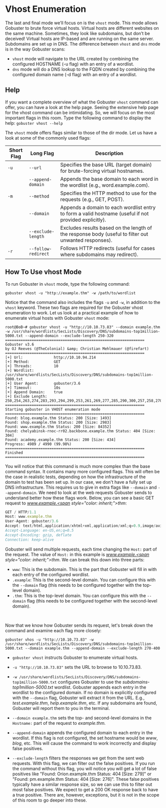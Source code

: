 # Vhost Enumeration

The last and final mode we’ll focus on is the `vhost` mode. This mode allows Gobuster to brute force virtual hosts. Virtual hosts are different websites on the same machine. Sometimes, they look like subdomains, but don’t be deceived! Virtual hosts are IP-based and are running on the same server. Subdomains are set up in DNS. The difference between `vhost` and `dns` mode is in the way Gobuster scans:

- `vhost` mode will navigate to the URL created by combining the configured HOSTNAME (-u flag) with an entry of a wordlist.
- `dns` mode will do a <span style="color: inherit;">DNS</span> lookup to the FQDN created by combining the configured domain name (-d flag) with an entry of a wordlist.

## Help

If you want a complete overview of what the <span style="color: inherit;">Gobuster</span> `vhost` command can offer, you can have a look at the help page. Seeing the extensive help page for the vhost command can be intimidating. So, we will focus on the most important flags in this room. Type the following command to display the help: `gobuster vhost --help`

The `vhost` mode offers flags similar to those of the dir mode. Let us have a look at some of the commonly used flags:

| **Short Flag** | **Long Flag** | **Description** |
| --- | --- | --- |
| `-u` | `--url` | Specifies the base URL (target domain) for brute-forcing virtual hostnames. |
|     | `--append-domain` | Appends the base domain to each word in the wordlist (e.g., word.example.com). |
| `-m` | `--method` | Specifies the HTTP method to use for the requests (e.g., GET, POST). |
|     | `--domain` | Appends a domain to each wordlist entry to form a valid hostname (useful if not provided explicitly). |
|     | `--exclude-length` | Excludes results based on the length of the response body (useful to filter out unwanted responses). |
| `-r` | `--follow-redirect` | Follows <span style="color: inherit;">HTTP</span> redirects (useful for cases where subdomains may redirect). |

## How To Use vhost Mode

To run <span style="color: inherit;">Gobuster</span> in `vhost` mode, type the following command:

```
gobuster vhost -u "http://example.thm" -w /path/to/wordlist
```

Notice that the command also includes the flags `-u` and `-w`, in addition to the `vhost` keyword. These two flags are required for the Gobuster vhost enumeration to work. Let us look at a practical example of how to enumerate virtual hosts with Gobuster `vhost` mode:

```shell
root@BoB~# gobuster vhost -u "http://10.10.73.83" --domain example.thm -w /usr/share/wordlists/SecLists/Discovery/DNS/subdomains-top1million-5000.txt --append-domain --exclude-length 250-320 
===============================================================
Gobuster v3.6
by OJ Reeves (@TheColonial) &amp; Christian Mehlmauer (@firefart)
===============================================================
[+] Url:              http://10.10.94.214
[+] Method:           GET
[+] Threads:          10
[+] Wordlist:         /usr/share/wordlists/SecLists/Discovery/DNS/subdomains-top1million-5000.txt
[+] User Agent:       gobuster/3.6
[+] Timeout:          10s
[+] Append Domain:    true
[+] Exclude Length:   250,254,263,274,283,293,294,299,253,261,269,277,285,290,300,257,258,270,278,282,291,252,260,264,268,271,279,280,289,251,256,262,265,272,297,287,292,295,255,266,276,284,286,296,267,273,275,281,288,259,298
===============================================================
Starting gobuster in VHOST enumeration mode
===============================================================
Found: blog.example.thm Status: 200 [Size: 1493]
Found: shop.example.thm Status: 200 [Size: 2983]
Found: www.example.thm Status: 200 [Size: 84352]
Found: chelyabinsk-rnoc-rr02.backbone.example.thm Status: 404 [Size: 304]
Found: academy.example.thm Status: 200 [Size: 434]
Progress: 4989 / 4990 (99.98%)
===============================================================
Finished
===============================================================
```

You will notice that this command is much more complex than the base command syntax. It contains many more configured flags. This will often be the case in realistic tests, depending on how the infrastructure of the domain to test has been set up. In our case, we don't have a fully set up <span style="color: inherit;">DNS</span> infrastructure. This requires us to give in extra flags like `--domain` and `--append-domain`. We need to look at the web requests <span style="color: inherit;">Gobuster</span> sends to understand better how these flags work. Below, you can see a basic GET request to *www.example.<span style="color: inherit;">thm</span>*:

```javascript
GET / HTTP/1.1
Host: www.example.thm
User-Agent: gobuster/3.6
Accept: text/html,application/xhtml+xml,application/xml;q=0.9,image/avif,image/webp,*/*;q=0.8
Accept-Language: en-US,en;q=0.5
Accept-Encoding: gzip, deflate
Connection: keep-alive
```

<span style="color: inherit;">Gobuster</span> will send multiple requests, each time changing the `Host:` part of the request. The value of `Host:` in this example is *www.example.<span style="color: inherit;">thm</span>*. We can break this down into three parts:

- `www`: This is the subdomain. This is the part that Gobuster will fill in with each entry of the configured wordlist.
- `.example`: This is the second-level domain. You can configure this with the `--domain` flag (this needs to be configured together with the top-level domain).
- `.thm`: This is the top-level domain. You can configure this with the `--domain` flag (this needs to be configured together with the second-level domain).

&nbsp;

Now that we know how <span style="color: inherit;">Gobuster</span> sends its request, let's break down the command and examine each flag more closely:

`gobuster vhos -u "http://10.10.73.83" -w /usr/share/wordlists/SecLists/Discovery/DNS/subdomains-top1million-5000.txt --domain example.thm --append-domain --exclude-length 270-400`

- `gobuster vhost` instructs <span style="color: inherit;">Gobuster</span> to enumerate virtual hosts.
    
- `-u "http://10.10.73.83"` sets the URL to browse to 10.10.73.83.
    
- `-w /usr/share/wordlists/SecLists/Discovery/DNS/subdomains-top1million-5000.txt` configures Gobuster to use the *subdomains-top1million-5000.txt* wordlist. Gobuster appends each entry in the wordlist to the configured domain. If no domain is explicitly configured with the `--domain` flag, <span style="color: inherit;">Gobuster</span> will extract it from the URL. E.g., *test.example.thm*, *help.example.thm*, etc. If any subdomains are found, <span style="color: inherit;">Gobuster</span> will report them to you in the terminal.
    
- `--domain example.thm` sets the top- and second-level domains in the `Hostname:` part of the request to *example.thm.*
    
- `--append-domain` appends the configured domain to each entry in the wordlist. If this flag is not configured, the set hostname would be *www*, *blog*, etc. This will cause the command to work incorrectly and display false positives.
    
- `--exclude-length` filters the responses we get from the sent web requests. With this flag, we can filter out the false positives. If you run the command without this flag, you will notice you will get a lot of false positives like "Found: Orion.example.<span style="color: inherit;">thm</span> Status: 404 \[Size: 279\]" or "Found: pm.example.<span style="color: inherit;">thm</span> Status: 404 \[Size: 276\]". These false positives typically have a similar response size, so we can use this to filter out most false positives. We expect to get a 200 OK response back to have a true positive. There are, however, exceptions, but it is not in the scope of this room to go deeper into these.